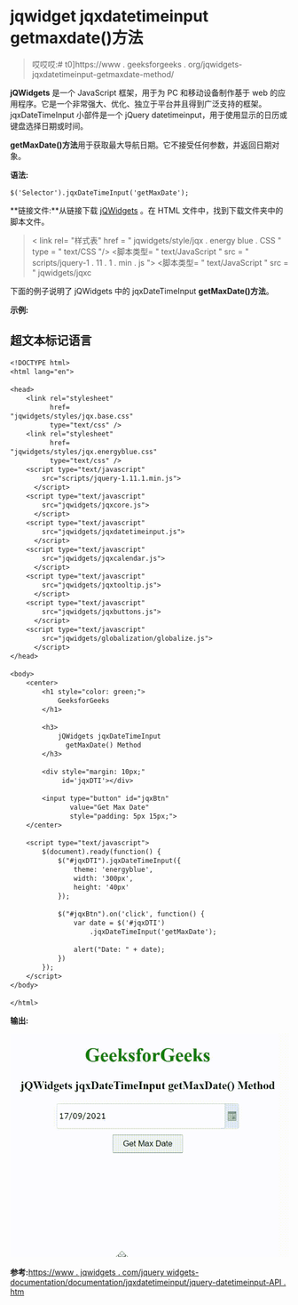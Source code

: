 # jqwidget jqxdatetimeinput getmaxdate()方法

> 哎哎哎:# t0]https://www . geeksforgeeks . org/jqwidgets-jqxdatetimeinput-getmaxdate-method/

**jQWidgets** 是一个 JavaScript 框架，用于为 PC 和移动设备制作基于 web 的应用程序。它是一个非常强大、优化、独立于平台并且得到广泛支持的框架。jqxDateTimeInput 小部件是一个 jQuery datetimeinput，用于使用显示的日历或键盘选择日期或时间。

**getMaxDate()方法**用于获取最大导航日期。它不接受任何参数，并返回日期对象。

**语法:**

```
$('Selector').jqxDateTimeInput('getMaxDate');
```

**链接文件:**从链接下载 [jQWidgets](https://www.jqwidgets.com/download/) 。在 HTML 文件中，找到下载文件夹中的脚本文件。

> <link rel="”stylesheet”" href="”jqwidgets/styles/jqx.base.css”" type="”text/css”">
> < link rel= "样式表" href = " jqwidgets/style/jqx . energy blue . CSS " type = " text/CSS "/>
> <脚本类型= " text/JavaScript " src = " scripts/jquery-1 . 11 . 1 . min . js "></脚本>
> <脚本类型= " text/JavaScript " src = " jqwidgets/jqxc

下面的例子说明了 jQWidgets 中的 jqxDateTimeInput **getMaxDate()方法**。

**示例:**

## 超文本标记语言

```
<!DOCTYPE html>
<html lang="en">

<head>
    <link rel="stylesheet"
          href=
"jqwidgets/styles/jqx.base.css" 
          type="text/css" />
    <link rel="stylesheet" 
          href=
"jqwidgets/styles/jqx.energyblue.css"
          type="text/css" />
    <script type="text/javascript" 
        src="scripts/jquery-1.11.1.min.js">
      </script>
    <script type="text/javascript" 
        src="jqwidgets/jqxcore.js">
      </script>
    <script type="text/javascript" 
        src="jqwidgets/jqxdatetimeinput.js">
      </script>
    <script type="text/javascript" 
        src="jqwidgets/jqxcalendar.js">
      </script>
    <script type="text/javascript" 
        src="jqwidgets/jqxtooltip.js">
      </script>
    <script type="text/javascript" 
        src="jqwidgets/jqxbuttons.js">
      </script>
    <script type="text/javascript" 
        src="jqwidgets/globalization/globalize.js">
      </script>
</head>

<body>
    <center>
        <h1 style="color: green;">
            GeeksforGeeks
        </h1>

        <h3>
            jQWidgets jqxDateTimeInput 
              getMaxDate() Method
        </h3>

        <div style="margin: 10px;" 
             id='jqxDTI'></div>

        <input type="button" id="jqxBtn" 
               value="Get Max Date" 
               style="padding: 5px 15px;">
    </center>

    <script type="text/javascript">
        $(document).ready(function() {
            $("#jqxDTI").jqxDateTimeInput({
                theme: 'energyblue',
                width: '300px',
                height: '40px'
            });

            $("#jqxBtn").on('click', function() {
                var date = $('#jqxDTI')
                    .jqxDateTimeInput('getMaxDate');

                alert("Date: " + date);
            })
        });
    </script>
</body>

</html>
```

**输出:**

![](img/17530dece6453232170027806a5649cc.png)

**参考:**[https://www . jqwidgets . com/jquery widgets-documentation/documentation/jqxdatetimeinput/jquery-datetimeinput-API . htm](https://www.jqwidgets.com/jquery-widgets-documentation/documentation/jqxdatetimeinput/jquery-datetimeinput-api.htm)